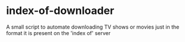 # index-of-downloader
A small script to automate downloading TV shows or movies just in the format it is present on the 'index of' server
